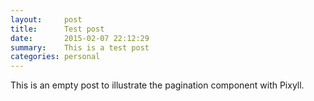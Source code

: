 ```yaml
---
layout:     post
title:      Test post
date:       2015-02-07 22:12:29
summary:    This is a test post
categories: personal
---
```


This is an empty post to illustrate the pagination component with Pixyll.
